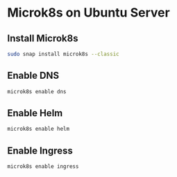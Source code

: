 # Microk8s on Ubuntu Server

## Install Microk8s

```bash
sudo snap install microk8s --classic
```

## Enable DNS

```bash
microk8s enable dns
```

## Enable Helm

```bash
microk8s enable helm
```

## Enable Ingress

```bash
microk8s enable ingress
```
